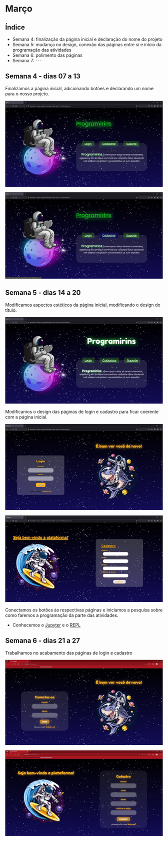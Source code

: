 # Março

## Índice
- Semana 4: finalização da página inicial e declaração do nome do projeto
- Semana 5: mudança no design, conexão das páginas entre si e início da programação das atividades
- Semana 6: polimento das páginas
- Semana 7: ---

## Semana 4 - dias 07 a 13
Finalizamos a página inicial, adicionando botões e declarando um nome para o nosso projeto.

![SitePaginaInicial3](./Imagens/Mar_01.jpg)

![SitePaginaInicial3.1](./Imagens/Mar_01.1.jpg)

## Semana 5 - dias 14 a 20
Modificamos aspectos estéticos da página inicial, modificando o design do título.

![SitePaginaInicial3.2](./Imagens/Mar_02.jpg)

Modificamos o design das páginas de login e cadastro para ficar coerente com a página inicial.

![SitePaginaLogin](./Imagens/Mar_03.jpg)

![SitePaginaCadastro](./Imagens/Mar_04.jpg)

Conectamos os botões às respectivas páginas e iniciamos a pesquisa sobre como faremos a programação da parte das atividades.
- Conhecemos o [Jupyter](https://jupyter.org/) e o [REPL](https://en.wikipedia.org/wiki/Read%E2%80%93eval%E2%80%93print_loop)

## Semana 6 - dias 21 a 27
Trabalhamos no acabamento das páginas de login e cadastro

![SitePaginaLogin2](./Imagens/Mar_03.2.jpg)

![SitePaginaCadastro2](./Imagens/Mar_04.2.jpg)
